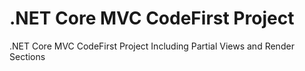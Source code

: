 # .NET Core MVC CodeFirst Project 
 .NET Core MVC CodeFirst Project Including Partial Views and Render Sections
